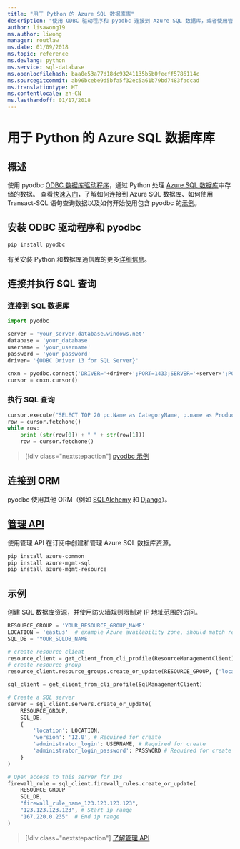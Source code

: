 ```yaml
---
title: "用于 Python 的 Azure SQL 数据库库"
description: "使用 ODBC 驱动程序和 pyodbc 连接到 Azure SQL 数据库，或者使用管理 API 来管理 Azure SQL 实例。"
author: lisawong19
ms.author: liwong
manager: routlaw
ms.date: 01/09/2018
ms.topic: reference
ms.devlang: python
ms.service: sql-database
ms.openlocfilehash: baa0e53a77d18dc93241135b5b0fecff5786114c
ms.sourcegitcommit: ab96bcebe9d5bfa5f32ec5a61b79bd7483fadcad
ms.translationtype: HT
ms.contentlocale: zh-CN
ms.lasthandoff: 01/17/2018
---
```

# <a name="azure-sql-database-libraries-for-python"></a>用于 Python 的 Azure SQL 数据库库

## <a name="overview"></a>概述

使用 pyodbc [ODBC 数据库驱动程序](https://github.com/mkleehammer/pyodbc/wiki/Drivers-and-Driver-Managers)，通过 Python 处理 [Azure SQL 数据库](/azure/sql-database/sql-database-technical-overview)中存储的数据。 查看[快速入门](https://docs.microsoft.com/azure/sql-database/sql-database-connect-query-python)，了解如何连接到 Azure SQL 数据库、如何使用 Transact-SQL 语句查询数据以及如何开始使用包含 pyodbc 的[示例](https://github.com/mkleehammer/pyodbc/wiki/Getting-started)。

## <a name="install-odbc-driver-and-pyodbc"></a>安装 ODBC 驱动程序和 pyodbc

```bash
pip install pyodbc
```
有关安装 Python 和数据库通信库的更多[详细信息](https://docs.microsoft.com/azure/sql-database/sql-database-connect-query-python#install-the-python-and-database-communication-libraries)。

## <a name="connect-and-execute-a-sql-query"></a>连接并执行 SQL 查询

### <a name="connect-to-a-sql-database"></a>连接到 SQL 数据库

```python
import pyodbc

server = 'your_server.database.windows.net'
database = 'your_database'
username = 'your_username'
password = 'your_password'
driver= '{ODBC Driver 13 for SQL Server}'

cnxn = pyodbc.connect('DRIVER='+driver+';PORT=1433;SERVER='+server+';PORT=1443;DATABASE='+database+';UID='+username+';PWD='+ password)
cursor = cnxn.cursor()
```

### <a name="execute-a-sql-query"></a>执行 SQL 查询

```python
cursor.execute("SELECT TOP 20 pc.Name as CategoryName, p.name as ProductName FROM [SalesLT].[ProductCategory] pc JOIN [SalesLT].[Product] p ON pc.productcategoryid = p.productcategoryid")
row = cursor.fetchone()
while row:
    print (str(row[0]) + " " + str(row[1]))
    row = cursor.fetchone()
```

> [!div class="nextstepaction"]
> [pyodbc 示例](https://github.com/mkleehammer/pyodbc/wiki/Getting-started)

## <a name="connecting-to-orms"></a>连接到 ORM

pyodbc 使用其他 ORM（例如 [SQLAlchemy](http://docs.sqlalchemy.org/en/latest/dialects/mssql.html?highlight=pyodbc#module-sqlalchemy.dialects.mssql.pyodbc) 和 [Django](https://github.com/lionheart/django-pyodbc/)）。 

## <a name="management-apipythonapioverviewazuresqlmanagementlibrary"></a>[管理 API](/python/api/overview/azure/sql/managementlibrary)

使用管理 API 在订阅中创建和管理 Azure SQL 数据库资源。 

```bash
pip install azure-common
pip install azure-mgmt-sql
pip install azure-mgmt-resource
```

## <a name="example"></a>示例

创建 SQL 数据库资源，并使用防火墙规则限制对 IP 地址范围的访问。

```python
RESOURCE_GROUP = 'YOUR_RESOURCE_GROUP_NAME'
LOCATION = 'eastus'  # example Azure availability zone, should match resource group
SQL_DB = 'YOUR_SQLDB_NAME'

# create resource client
resource_client = get_client_from_cli_profile(ResourceManagementClient)
# create resource group
resource_client.resource_groups.create_or_update(RESOURCE_GROUP, {'location': LOCATION})

sql_client = get_client_from_cli_profile(SqlManagementClient)

# Create a SQL server
server = sql_client.servers.create_or_update(
    RESOURCE_GROUP,
    SQL_DB,
    {
        'location': LOCATION,
        'version': '12.0', # Required for create
        'administrator_login': USERNAME, # Required for create
        'administrator_login_password': PASSWORD # Required for create
    }
)

# Open access to this server for IPs
firewall_rule = sql_client.firewall_rules.create_or_update(
    RESOURCE_GROUP
    SQL_DB,
    "firewall_rule_name_123.123.123.123",
    "123.123.123.123", # Start ip range
    "167.220.0.235"  # End ip range
)
```
> [!div class="nextstepaction"]
> [了解管理 API](/python/api/overview/azure/sql/managementlibrary)

